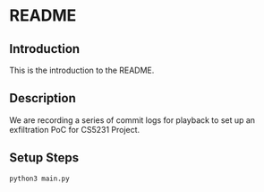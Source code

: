 # README

## Introduction
This is the introduction to the README.

## Description
We are recording a series of commit logs for playback to set up an exfiltration PoC for CS5231 Project.

## Setup Steps
``` main.py
python3 main.py
```
